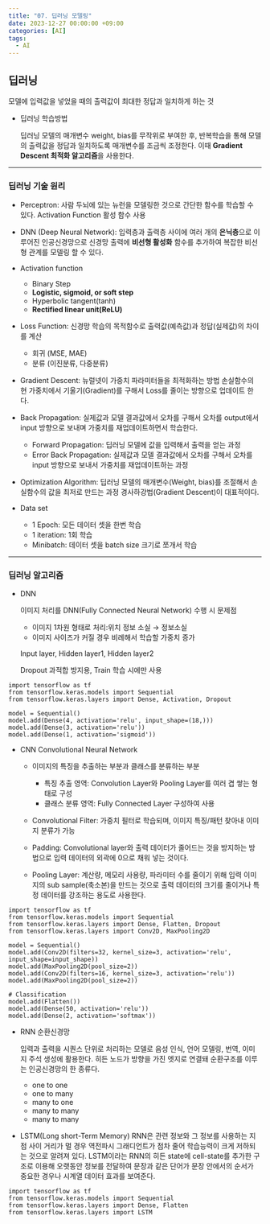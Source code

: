 ```yaml
---
title: "07. 딥러닝 모델링"
date: 2023-12-27 00:00:00 +09:00
categories: [AI]
tags:
  - AI
---
```


## 딥러닝
모델에 입력값을 넣었을 때의 출력값이 최대한 정답과 일치하게 하는 것

- 딥러닝 학습방법

  딥러닝 모델의 매개변수 weight, bias를 무작위로 부여한 후,
  반복학습을 통해 모델의 출력값을 정답과 일치하도록 매개변수를 조금씩 조정한다.
  이때 **Gradient Descent 최적화 알고리즘**을 사용한다.

***

### 딥러닝 기술 원리
- Perceptron: 사람 두뇌에 있는 뉴런을 모델링한 것으로 간단한 함수를 학습할 수 있다.
  Activation Function 활성 함수 사용

- DNN (Deep Neural Network): 입력층과 출력층 사이에 여러 개의 **은닉층**으로 이루어진 인공신경망으로
  신경망 출력에 **비선형 활성화** 함수를 추가하여
  복잡한 비선형 관계를 모델링 할 수 있다.

- Activation function
  - Binary Step
  - **Logistic, sigmoid, or soft step**
  - Hyperbolic tangent(tanh)
  - **Rectified linear unit(ReLU)**
 
- Loss Function: 신경망 학습의 목적함수로 출력값(예측값)과 정답(실제값)의 차이를 계산
  - 회귀 (MSE, MAE)
  - 분류 (이진분류, 다중분류)
    
- Gradient Descent: 뉴럴넷이 가중치 파라미터들을 최적화하는 방법
  손실함수의 현 가중치에서 기울기(Gradient)를 구해서 Loss를 줄이는 방향으로 업데이트 한다.

- Back Propagation: 실제값과 모델 결과값에서 오차를 구해서 오차를 output에서 input 방향으로 보내며 가중치를 재업데이트하면서 학습한다.
  - Forward Propagation: 딥러닝 모델에 값을 입력해서 출력을 얻는 과정
  - Error Back Propagation: 실제값과 모델 결과값에서 오차를 구해서 오차를 input 방향으로 보내서 가중치를 재업데이트하는 과정

- Optimization Algorithm: 딥러닝 모델의 매개변수(Weight, bias)를 조절해서 손실함수의 값을 최저로 만드는 과정
  경사하강법(Gradient Descent)이 대표적이다.

- Data set
  - 1 Epoch: 모든 데이터 셋을 한번 학습
  - 1 iteration: 1회 학습
  - Minibatch: 데이터 셋을 batch size 크기로 쪼개서 학습
 
***

### 딥러닝 알고리즘
- DNN

  이미지 처리를 DNN(Fully Connected Neural Network) 수행 시 문제점
  - 이미지 1차원 형태로 처리:위치 정보 소실 → 정보소실
  - 이미지 사이즈가 커질 경우 비례해서 학습할 가중치 증가
  
  Input layer, Hidden layer1, Hidden layer2

  Dropout 과적합 방지용, Train 학습 시에만 사용

``` Python3
import tensorflow as tf
from tensorflow.keras.models import Sequential
from tensorflow.keras.layers import Dense, Activation, Dropout

model = Sequential()
model.add(Dense(4, activation='relu', input_shape=(18,)))
model.add(Dense(3, activation='relu'))
model.add(Dense(1, activation='sigmoid'))
```
- CNN Convolutional Neural Network
  - 이미지의 특징을 추출하는 부분과 클래스를 분류하는 부분
    - 특징 추출 영역: Convolution Layer와 Pooling Layer를 여러 겹 쌓는 형태로 구성
    - 클래스 분류 영역: Fully Connected Layer 구성하여 사용
  
  - Convolutional Filter: 가중치 필터로 학습되며, 이미지 특징/패턴 찾아내 이미지 분류가 가능
  - Padding: Convolutional layer와 출력 데이터가 줄어드는 것을 방지하는 방법으로
    입력 데이터의 외곽에 0으로 채워 넣는 것이다.

  - Pooling Layer: 계산량, 메모리 사용량, 파라미터 수를 줄이기 위해 입력 이미지의 sub sample(축소본)을 만드는 것으로
    출력 데이터의 크기를 줄이거나 특정 데이터를 강조하는 용도로 사용한다.

```Python3
import tensorflow as tf
from tensorflow.keras.models import Sequential
from tensorflow.keras.layers import Dense, Flatten, Dropout
from tensorflow.keras.layers import Conv2D, MaxPooling2D

model = Sequential()
model.add(Conv2D(filters=32, kernel_size=3, activation='relu', input_shape=input_shape))
model.add(MaxPooling2D(pool_size=2))
model.add(Conv2D(filters=16, kernel_size=3, activation='relu'))
model.add(MaxPooling2D(pool_size=2))

# Classification
model.add(Flatten())
model.add(Dense(50, activation='relu'))
model.add(Dense(2, activation='softmax'))
```

- RNN 순환신경망

  입력과 출력을 시퀀스 단위로 처리하는 모델로
  음성 인식, 언어 모델링, 번역, 이미지 주석 생성에 활용한다.
  히든 노드가 방향을 가진 엣지로 연결돼 순환구조를 이루는 인공신경망의 한 종류다.
  
  - one to one
  - one to many
  - many to one
  - many to many
  - many to many

- LSTM(Long short-Term Memory)
    RNN은 관련 정보와 그 정보를 사용하는 지점 사이 거리가 멀 경우
    역전파시 그래디언트가 점차 줄어 학습능력이 크게 저하되는 것으로 알려져 있다.
    LSTM이라는 RNN의 히든 state에 cell-state를 추가한 구조로 이용해 오랫동안 정보를 전달하여
    문장과 같은 단어가 문장 안에서의 순서가 중요한 경우나 시계열 데이터 효과를 보여준다.

```Python3
import tensorflow as tf
from tensorflow.keras.models import Sequential
from tensorflow.keras.layers import Dense, Flatten
from tensorflow.keras.layers import LSTM
```
